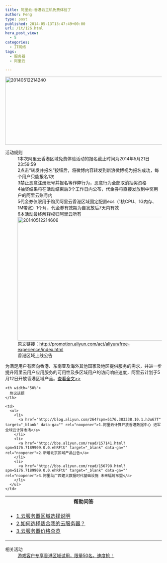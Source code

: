 ```yaml
---
title: 阿里云-香港云主机免费体验了
author: Feng
type: post
published: 2014-05-13T13:47:49+00:00
url: /it/126.html
hera_post_view:
  - 5
categories:
  - IT网络
tags:
  - 服务器
  - 阿里云

---
```

[<img loading="lazy" decoding="async" class="alignnone wp-image-653 size-full" src="http://bcs.duapp.com/blog2014/blog/201405/20140512214240.jpg" alt="20140512214240" width="780" height="218" />][1]

<dl class="activity-rule">
  <dt>
    活动规则
  </dt>
  
  <dd>
    1本次阿里云香港区域免费体验活动的报名截止时间为2014年5月21日23:59:59
  </dd>
  
  <dd>
    2点击“转发并报名”按钮后，将微博内容转发到新浪微博视为报名成功，每个用户只能报名1次
  </dd>
  
  <dd>
    3禁止恶意注册账号并报名等作弊行为，恶意行为全部取消抽奖资格
  </dd>
  
  <dd>
    4抽奖结果将在活动结束后3个工作日内公布，代金券将直接发放到中奖用户的阿里云账号内
  </dd>
  
  <dd>
    5代金券仅限用于购买阿里云香港区域固定配置ecs（1核CPU、1G内存、1M带宽）1个月，代金券有效期为自发放后7天内有效
  </dd>
  
  <dd>
    6本活动最终解释权归阿里云所有
  </dd>
  
  <dd>
    <a href="http://uu126.cn/wp-content/uploads/2014/05/20140512214606.jpg"><img loading="lazy" decoding="async" class="alignnone wp-image-654 size-full" src="http://uu126.cn/wp-content/uploads/2014/05/20140512214606.jpg" alt="20140512214606" width="780" height="396" /></a>
  </dd>
  
  <dd>
    原文链接：<a href="http://promotion.aliyun.com/act/aliyun/free-experience/index.html" target="_blank" rel="noopener">http://promotion.aliyun.com/act/aliyun/free-experience/index.html</a>
  </dd>
  
  <dd>
    <div class="y-row">
      <div class="hongkong-page-main">
        <div class="weibo">
          <div class="weibo-info">
            香港区域上线公告
          </div>
        </div>
      </div>
    </div>
  </dd>
</dl>

<div class="activity-announcement">
  为满足用户有面向香港、东南亚及海外其他国家及地区提供服务的需求，并进一步提升阿里云用户应用服务的可用性及多区域用户的访问响应速度，阿里云计划于5月12日开放香港区域产品。<a href="http://bbs.aliyun.com/read/158032.html" target="_blank" data-ga="HKECS体验.文字链.查看公告" rel="noopener">查看全文>></a>
</div>

<table class="tb" cellspacing="0" cellpadding="0">
  <tr>
    <th width="50%">
      帮助问答
    </th>
    
    <th width="50%">
      热议话题
    </th>
  </tr>
  
  <tr>
    <td>
      <ul>
        <li>
          <a href="http://help.aliyun.com/view/11108189_13433645.html?spm=5176.7224653.1997284257.4.6QcBTJ" target="_blank" data-ga="" rel="noopener">1.云服务器区域选择说明</a>
        </li>
        <li>
          <a href="http://help.aliyun.com/view/11108189_13483044.html?spm=5176.7224405.1997283377.5.zuw4xG" target="_blank" data-ga="" rel="noopener">2.如何选择适合我的云服务器？</a>
        </li>
        <li>
          <a href="http://help.aliyun.com/view/11108189_13433720.html?spm=5176.7224497.1997283465.4.TSyQIc" target="_blank" data-ga="" rel="noopener">3.云服务器价格总览</a>
        </li>
      </ul>
    </td>
    
    <td>
      <ul>
        <li>
          <a href="http://blog.aliyun.com/264?spm=5176.383338.10.1.hJu67T" target="_blank" data-ga="" rel="noopener">1.阿里云计算开放香港数据中心 进军全球云计算市场</a>
        </li>
        <li>
          <a href="http://bbs.aliyun.com/read/157141.html?spm=5176.7189909.0.0.ehRFtU" target="_blank" data-ga="" rel="noopener">2.新增北京区域产品公告</a>
        </li>
        <li>
          <a href="http://bbs.aliyun.com/read/156798.html?spm=5176.7189909.0.0.ehRFtU" target="_blank" data-ga="" rel="noopener">3.阿里助广西建大数据时代基础设施 未来辐射东盟</a>
        </li>
      </ul>
    </td>
  </tr>
</table>

<dl class="activity-relate">
  <dt>
    相关活动
  </dt>
  
  <dd>
    <a href="http://bbs.aliyun.com/read/158072.html?displayMode=1" target="_blank" data-ga="HKECS体验.文字链.游戏客户专享" rel="noopener">游戏客户专享香港区域试用，限量50名，速度抢！</a>
  </dd>
</dl>

 [1]: http://uu126.cn/wp-content/uploads/2014/05/20140512214240.jpg